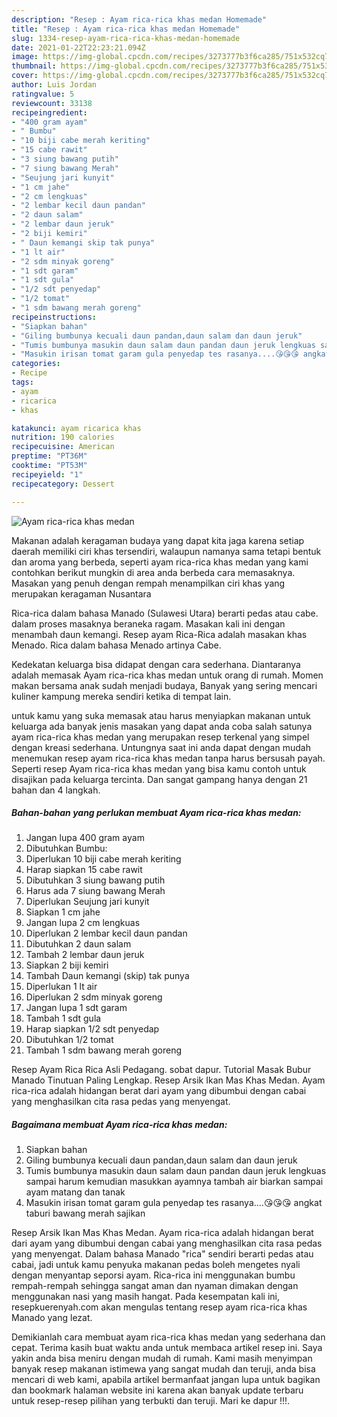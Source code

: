 ```yaml
---
description: "Resep : Ayam rica-rica khas medan Homemade"
title: "Resep : Ayam rica-rica khas medan Homemade"
slug: 1334-resep-ayam-rica-rica-khas-medan-homemade
date: 2021-01-22T22:23:21.094Z
image: https://img-global.cpcdn.com/recipes/3273777b3f6ca285/751x532cq70/ayam-rica-rica-khas-medan-foto-resep-utama.jpg
thumbnail: https://img-global.cpcdn.com/recipes/3273777b3f6ca285/751x532cq70/ayam-rica-rica-khas-medan-foto-resep-utama.jpg
cover: https://img-global.cpcdn.com/recipes/3273777b3f6ca285/751x532cq70/ayam-rica-rica-khas-medan-foto-resep-utama.jpg
author: Luis Jordan
ratingvalue: 5
reviewcount: 33138
recipeingredient:
- "400 gram ayam"
- " Bumbu"
- "10 biji cabe merah keriting"
- "15 cabe rawit"
- "3 siung bawang putih"
- "7 siung bawang Merah"
- "Seujung jari kunyit"
- "1 cm jahe"
- "2 cm lengkuas"
- "2 lembar kecil daun pandan"
- "2 daun salam"
- "2 lembar daun jeruk"
- "2 biji kemiri"
- " Daun kemangi skip tak punya"
- "1 lt air"
- "2 sdm minyak goreng"
- "1 sdt garam"
- "1 sdt gula"
- "1/2 sdt penyedap"
- "1/2 tomat"
- "1 sdm bawang merah goreng"
recipeinstructions:
- "Siapkan bahan"
- "Giling bumbunya kecuali daun pandan,daun salam dan daun jeruk"
- "Tumis bumbunya masukin daun salam daun pandan daun jeruk lengkuas sampai harum kemudian masukkan ayamnya tambah air biarkan sampai ayam matang dan tanak"
- "Masukin irisan tomat garam gula penyedap tes rasanya....😘😘😘 angkat taburi bawang merah sajikan"
categories:
- Recipe
tags:
- ayam
- ricarica
- khas

katakunci: ayam ricarica khas 
nutrition: 190 calories
recipecuisine: American
preptime: "PT36M"
cooktime: "PT53M"
recipeyield: "1"
recipecategory: Dessert

---
```



![Ayam rica-rica khas medan](https://img-global.cpcdn.com/recipes/3273777b3f6ca285/751x532cq70/ayam-rica-rica-khas-medan-foto-resep-utama.jpg)

Makanan adalah keragaman budaya yang dapat kita jaga karena setiap daerah memiliki ciri khas tersendiri, walaupun namanya sama tetapi bentuk dan aroma yang berbeda, seperti ayam rica-rica khas medan yang kami contohkan berikut mungkin di area anda berbeda cara memasaknya. Masakan yang penuh dengan rempah menampilkan ciri khas yang merupakan keragaman Nusantara

Rica-rica dalam bahasa Manado (Sulawesi Utara) berarti pedas atau cabe. dalam proses masaknya beraneka ragam. Masakan kali ini dengan menambah daun kemangi. Resep ayam Rica-Rica adalah masakan khas Menado. Rica dalam bahasa Menado artinya Cabe.

Kedekatan keluarga bisa didapat dengan cara sederhana. Diantaranya adalah memasak Ayam rica-rica khas medan untuk orang di rumah. Momen makan bersama anak sudah menjadi budaya, Banyak yang sering mencari kuliner kampung mereka sendiri ketika di tempat lain.

untuk kamu yang suka memasak atau harus menyiapkan makanan untuk keluarga ada banyak jenis masakan yang dapat anda coba salah satunya ayam rica-rica khas medan yang merupakan resep terkenal yang simpel dengan kreasi sederhana. Untungnya saat ini anda dapat dengan mudah menemukan resep ayam rica-rica khas medan tanpa harus bersusah payah.
Seperti resep Ayam rica-rica khas medan yang bisa kamu contoh untuk disajikan pada keluarga tercinta. Dan sangat gampang hanya dengan 21 bahan dan 4 langkah.


<!--inarticleads1-->

##### Bahan-bahan yang perlukan membuat Ayam rica-rica khas medan:

1. Jangan lupa 400 gram ayam
1. Dibutuhkan  Bumbu:
1. Diperlukan 10 biji cabe merah keriting
1. Harap siapkan 15 cabe rawit
1. Dibutuhkan 3 siung bawang putih
1. Harus ada 7 siung bawang Merah
1. Diperlukan Seujung jari kunyit
1. Siapkan 1 cm jahe
1. Jangan lupa 2 cm lengkuas
1. Diperlukan 2 lembar kecil daun pandan
1. Dibutuhkan 2 daun salam
1. Tambah 2 lembar daun jeruk
1. Siapkan 2 biji kemiri
1. Tambah  Daun kemangi (skip) tak punya
1. Diperlukan 1 lt air
1. Diperlukan 2 sdm minyak goreng
1. Jangan lupa 1 sdt garam
1. Tambah 1 sdt gula
1. Harap siapkan 1/2 sdt penyedap
1. Dibutuhkan 1/2 tomat
1. Tambah 1 sdm bawang merah goreng


Resep Ayam Rica Rica Asli Pedagang. sobat dapur. Tutorial Masak Bubur Manado Tinutuan Paling Lengkap. Resep Arsik Ikan Mas Khas Medan. Ayam rica-rica adalah hidangan berat dari ayam yang dibumbui dengan cabai yang menghasilkan cita rasa pedas yang menyengat. 

<!--inarticleads2-->

##### Bagaimana membuat  Ayam rica-rica khas medan:

1. Siapkan bahan
1. Giling bumbunya kecuali daun pandan,daun salam dan daun jeruk
1. Tumis bumbunya masukin daun salam daun pandan daun jeruk lengkuas sampai harum kemudian masukkan ayamnya tambah air biarkan sampai ayam matang dan tanak
1. Masukin irisan tomat garam gula penyedap tes rasanya....😘😘😘 angkat taburi bawang merah sajikan


Resep Arsik Ikan Mas Khas Medan. Ayam rica-rica adalah hidangan berat dari ayam yang dibumbui dengan cabai yang menghasilkan cita rasa pedas yang menyengat. Dalam bahasa Manado &#34;rica&#34; sendiri berarti pedas atau cabai, jadi untuk kamu penyuka makanan pedas boleh mengetes nyali dengan menyantap seporsi ayam. Rica-rica ini menggunakan bumbu rempah-rempah sehingga sangat aman dan nyaman dimakan dengan menggunakan nasi yang masih hangat. Pada kesempatan kali ini, resepkuerenyah.com akan mengulas tentang resep ayam rica-rica khas Manado yang lezat. 

Demikianlah cara membuat ayam rica-rica khas medan yang sederhana dan cepat. Terima kasih buat waktu anda untuk membaca artikel resep ini. Saya yakin anda bisa meniru dengan mudah di rumah. Kami masih menyimpan banyak resep makanan istimewa yang sangat mudah dan teruji, anda bisa mencari di web kami, apabila artikel bermanfaat jangan lupa untuk bagikan dan bookmark halaman website ini karena akan banyak update terbaru untuk resep-resep pilihan yang terbukti dan teruji. Mari ke dapur !!!. 
